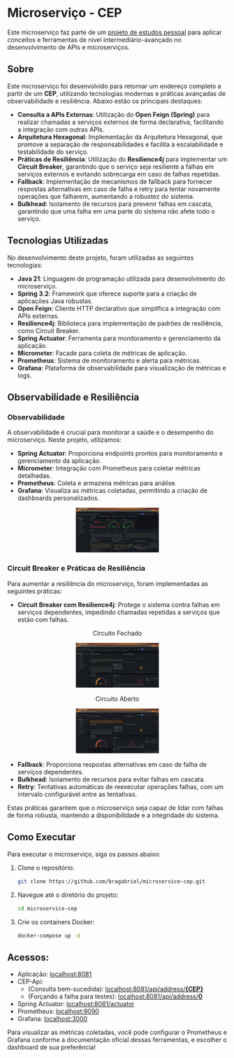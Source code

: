 # Microserviço - CEP

Este microserviço faz parte de um [projeto de estudos pessoal](https://github.com/bragabriel/microservice-cep) para aplicar conceitos e ferramentas de nível intermediário-avançado no desenvolvimento de APIs e microserviços.

## Sobre
Este microserviço foi desenvolvido para retornar um endereço completo a partir de um **CEP**, utilizando tecnologias modernas e práticas avançadas de observabilidade e resiliência. Abaixo estão os principais destaques:

- **Consulta a APIs Externas**: Utilização do **Open Feign (Spring)** para realizar chamadas a serviços externos de forma declarativa, facilitando a integração com outras APIs.
- **Arquitetura Hexagonal**: Implementação da Arquitetura Hexagonal, que promove a separação de responsabilidades e facilita a escalabilidade e testabilidade do serviço.
- **Práticas de Resiliência**: Utilização do **Resilience4j** para implementar um **Circuit Breaker**, garantindo que o serviço seja resiliente a falhas em serviços externos e evitando sobrecarga em caso de falhas repetidas.
- **Fallback**: Implementação de mecanismos de fallback para fornecer respostas alternativas em caso de falha e retry para tentar novamente operações que falharem, aumentando a robustez do sistema.
- **Bulkhead**: Isolamento de recursos para prevenir falhas em cascata, garantindo que uma falha em uma parte do sistema não afete todo o serviço.

## Tecnologias Utilizadas
No desenvolvimento deste projeto, foram utilizadas as seguintes tecnologias:

- **Java 21**: Linguagem de programação utilizada para desenvolvimento do microserviço.
- **Spring 3.2**: Framework que oferece suporte para a criação de aplicações Java robustas.
- **Open Feign**: Cliente HTTP declarativo que simplifica a integração com APIs externas.
- **Resilience4j**: Biblioteca para implementação de padrões de resiliência, como Circuit Breaker.
- **Spring Actuator**: Ferramenta para monitoramento e gerenciamento da aplicação.
- **Micrometer**: Facade para coleta de métricas de aplicação.
- **Prometheus**: Sistema de monitoramento e alerta para métricas.
- **Grafana**: Plataforma de observabilidade para visualização de métricas e logs.

## Observabilidade e Resiliência

### Observabilidade
A observabilidade é crucial para monitorar a saúde e o desempenho do microserviço. Neste projeto, utilizamos:

- **Spring Actuator**: Proporciona endpoints prontos para monitoramento e gerenciamento da aplicação.
- **Micrometer**: Integração com Prometheus para coletar métricas detalhadas.
- **Prometheus**: Coleta e armazena métricas para análise.
- **Grafana**: Visualiza as métricas coletadas, permitindo a criação de dashboards personalizados.


<div align="center">

<img src="https://github.com/bragabriel/microservice-cep/blob/main/doc/imgs/grafana.png" width="190px">

</div>


### Circuit Breaker e Práticas de Resiliência
Para aumentar a resiliência do microserviço, foram implementadas as seguintes práticas:

- **Circuit Breaker com Resilience4j**: Protege o sistema contra falhas em serviços dependentes, impedindo chamadas repetidas a serviços que estão com falhas.

<div align="center">
    
Circuito Fechado

<img src="https://github.com/bragabriel/microservice-cep/blob/main/doc/imgs/closedCircuit.png" width="190px">

</div>

<div align="center">

Circuito Aberto

<img src="https://github.com/bragabriel/microservice-cep/blob/main/doc/imgs/openCircuit.png" width="190px">

</div>

- **Fallback**: Proporciona respostas alternativas em caso de falha de serviços dependentes.
- **Bulkhead**: Isolamento de recursos para evitar falhas em cascata.
- **Retry**: Tentativas automáticas de reexecutar operações falhas, com um intervalo configurável entre as tentativas.

Estas práticas garantem que o microserviço seja capaz de lidar com falhas de forma robusta, mantendo a disponibilidade e a integridade do sistema.

## Como Executar
Para executar o microserviço, siga os passos abaixo:

1. Clone o repositório:
   ```sh
   git clone https://github.com/bragabriel/microservice-cep.git

2. Navegue até o diretório do projeto:
   ```sh
   cd microservice-cep

3. Crie os containers Docker:
   ```sh
   docker-compose up -d
   
## Acessos:

- Aplicação: <u>localhost:8081</u>
- CEP-Api:
  - (Consulta bem-sucedida): <u>localhost:8081/api/address/**{CEP}**</u>
  - (Forçando a falha para testes): <u>localhost:8081/api/address/**0**</u>
- Spring Actuator: <u>localhost:8081/actuator</u>
- Prometheus: <u>localhost:9090</u>
- Grafana: <u>localhost:3000</u>

Para visualizar as métricas coletadas, você pode configurar o Prometheus e Grafana conforme a documentação oficial dessas ferramentas, e escolher o dashboard de sua preferência!